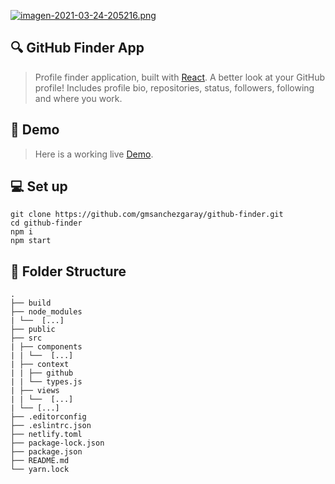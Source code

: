 [![imagen-2021-03-24-205216.png](https://i.postimg.cc/d0wSqCRX/imagen-2021-03-24-205216.png)](https://postimg.cc/bZVRgsBH)

## 🔍 GitHub Finder App

> Profile finder application, built with [React](https://es.reactjs.org). A better look at your GitHub profile! Includes profile bio, repositories, status, followers, following and where you work.

## 🚀 Demo

> Here is a working live [Demo](https://gmsanchezgaray-github-finder.netlify.app).

## 💻 Set up

```
git clone https://github.com/gmsanchezgaray/github-finder.git
cd github-finder
npm i
npm start
```

## 📂 Folder Structure

```
.
├── build
├── node_modules
| └──  [...]
├── public
├── src
| ├── components
| | └──  [...]
| ├── context
| | ├── github
| | └── types.js
| ├── views
| | └──  [...]
| └── [...]
├── .editorconfig
├── .eslintrc.json
├── netlify.toml
├── package-lock.json
├── package.json
├── README.md
└── yarn.lock
```
